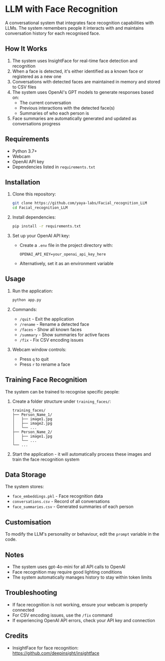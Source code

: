 # LLM with Face Recognition

A conversational system  that integrates face recognition capabilities with LLMs. The system remembers people it interacts with and maintains conversation history for each recognised face.

## How It Works

1. The system uses InsightFace for real-time face detection and recognition
2. When a face is detected, it's either identified as a known face or registered as a new one
3. Conversations with detected faces are maintained in memory and stored to CSV files
4. The system uses OpenAI's GPT models to generate responses based on:
   - The current conversation
   - Previous interactions with the detected face(s)
   - Summaries of who each person is
5. Face summaries are automatically generated and updated as conversations progress

## Requirements

- Python 3.7+
- Webcam
- OpenAI API key
- Dependencies listed in `requirements.txt`

## Installation

1. Clone this repository:
   ```bash
   git clone https://github.com/yaya-labs/Facial_recognition_LLM
   cd Facial_recognition_LLM
   ```

2. Install dependencies:
   ```bash
   pip install -r requirements.txt
   ```

3. Set up your OpenAI API key:
   - Create a `.env` file in the project directory with:
     ```
     OPENAI_API_KEY=your_openai_api_key_here
     ```
   - Alternatively, set it as an environment variable

## Usage

1. Run the application:
   ```bash
   python app.py
   ```

2. Commands:
   - `/quit` - Exit the application
   - `/rename` - Rename a detected face
   - `/faces` - Show all known faces
   - `/summary` - Show summaries for active faces
   - `/fix` - Fix CSV encoding issues

3. Webcam window controls:
   - Press `q` to quit
   - Press `r` to rename a face

## Training Face Recognition

The system can be trained to recognise specific people:

1. Create a folder structure under `training_faces/`:
   ```
   training_faces/
   ├── Person_Name_1/
   │   ├── image1.jpg
   │   ├── image2.jpg
   │   └── ...
   ├── Person_Name_2/
   │   ├── image1.jpg
   │   └── ...
   └── ...
   ```

2. Start the application - it will automatically process these images and train the face recognition system

## Data Storage

The system stores:

- `face_embeddings.pkl` - Face recognition data
- `conversations.csv` - Record of all conversations
- `face_summaries.csv` - Generated summaries of each person


## Customisation

To modify the LLM's personality or behaviour, edit the `prompt` variable in the code.

## Notes

- The system uses gpt-4o-mini for all API calls to OpenAI
- Face recognition may require good lighting conditions
- The system automatically manages history to stay within token limits

## Troubleshooting

- If face recognition is not working, ensure your webcam is properly connected
- For CSV encoding issues, use the `/fix` command
- If experiencing OpenAI API errors, check your API key and connection


## Credits
- InsightFace for face recognition: https://github.com/deepinsight/insightface
